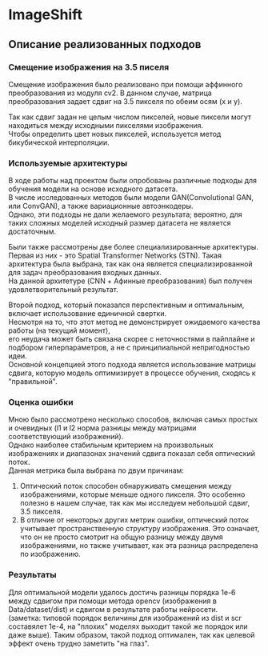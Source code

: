 # ImageShift  

## Описание реализованных подходов  
### Смещение изображения на 3.5 писеля  
Смещение изображения было реализовано при помощи аффинного преобразования из модуля cv2. 
В данном случае, матрица преобразования задает сдвиг на 3.5 пикселя по обеим осям (x и y).  

Так как сдвиг задан не целым числом пикселей, новые пиксели могут находиться между исходными пикселями изображения.   
Чтобы определить цвет новых пикселей, используется метод бикубической интерполяции.

### Используемые архитектуры  
В ходе работы над проектом были опробованы различные подходы для обучения модели на основе исходного датасета.  
В числе исследованных методов были модели   GAN(Convolutional GAN, или ConvGAN), а также вариационные автоэнкодеры.  
Однако, эти подходы не дали желаемого результата; вероятно, для таких сложных моделей исходный размер датасета не является достаточным. 


Были также рассмотрены две более специализированные архитектуры.  
Первая из них - это Spatial Transformer Networks (STN). Такая архитектура была выбрана, так как она является специализированной для задач преобразования входных данных.  
На данной архитетуре (CNN + Афинные преобразования) был получен удовлетворительный результат.

Второй подход, который показался перспективным и оптимальным, включает использование единичной свертки.  
Несмотря на то, что этот метод  не демонстрирует ожидаемого качества работы (на текущий момент),  
его неудача может быть связана скорее с неточностями в пайплайне и подбором гиперпараметров, а не с принципиальной непригодностью идеи.  
Основной концепцией этого подхода является использование матрицы сдвига, которую модель оптимизирует в процессе обучения, сходясь к "правильной".

### Оценка ошибки
Мною было рассмотрено несколько способов, включая самых простых и очевидных (l1 и l2 норма разницы между матрицами соответствующий изображений).  
Однако наиболее стабильным критерием на произвольных изображениях и диапазонах значений сдвига показал себя оптический поток.  
Данная метрика была выбрана по двум причинам:  
1.  Оптический поток способен обнаруживать смещения между изображениями, которые меньше одного пикселя. Это особенно полезно в нашем случае, так как мы исследуем небольшой сдвиг, 3.5 пикселя.
2.  В отличие от некоторых других метрик ошибки, оптический поток учитывает пространственную структуру изображения. Это означает, что он не просто смотрит на общую разницу между двумя изображениями, но также учитывает, как эта разница распределена по изображению.

### Результаты  
Для оптимальной модели удалось достичь разницы порядка 1e-6 между сдвигом при помощи метода opencv (изображения в Data/dataset/dist) и сдвигом в результате работы нейросети.  
(заметка: типовой порядок величины для изображений из dist и scr составялет 1e-4, на "плохих" моделях выходит такой же порядок или даже выше).
Таким образом, такой подход оптимален, так как целевой эффект очень трудно заметить "на глаз".
